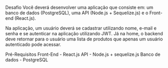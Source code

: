 Desafio
Você deverá desenvolver uma aplicação que consiste em: um banco de dados (PostgreSQL), uma API (Node.js + Sequelize.js) e o Front-end (React.js).

Na aplicação, um usuário deverá se cadastrar utilizando nome, e-mail e senha e se autenticar na aplicação utilizando JWT. Já na home, o backend deve retornar para o usuário uma lista de produtos que apenas um usuário autenticado pode acessar.

Pré-Requisitos
Front-End - React.js
API - Node.js + sequelize.js
Banco de dados - PostgreSQL